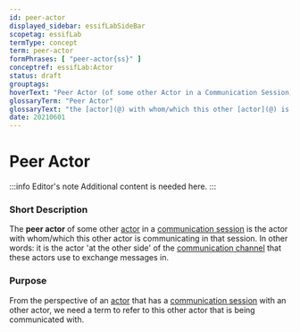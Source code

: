 ```yaml
---
id: peer-actor
displayed_sidebar: essifLabSideBar
scopetag: essifLab
termType: concept
term: peer-actor
formPhrases: [ "peer-actor{ss}" ]
conceptref: essifLab:Actor
status: draft
grouptags:
hoverText: "Peer Actor (of some other Actor in a Communication Session): the Actor with whom/which this other Actor is communicating in that Communication Session."
glossaryTerm: "Peer Actor"
glossaryText: "the [actor](@) with whom/which this other [actor](@) is communicating in that [communication session](@)."
date: 20210601
---
```


# Peer Actor

:::info Editor's note
Additional content is needed here.
:::

### Short Description

The **peer actor** of some other [actor](@) in a [communication session](@) is the actor with whom/which this other actor is communicating in that session. In other words: it is the actor 'at the other side' of the [communication channel](@) that these actors use to exchange messages in.

### Purpose

From the perspective of an [actor](@) that has a [communication session](@) with an other actor, we need a term to refer to this other actor that is being communicated with.
